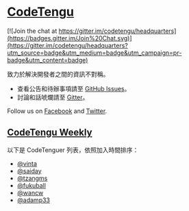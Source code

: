 # [CodeTengu](http://codetengu.com/)

[![Join the chat at https://gitter.im/codetengu/headquarters](https://badges.gitter.im/Join%20Chat.svg)](https://gitter.im/codetengu/headquarters?utm_source=badge&utm_medium=badge&utm_campaign=pr-badge&utm_content=badge)

致力於解決開發者之間的資訊不對稱。

* 查看公告和待辦事項請至 [GitHub Issues](https://github.com/codetengu/headquarters/issues)。
* 討論和話唬爛請至 [Gitter](https://gitter.im/codetengu/headquarters)。

Follow us on [Facebook](https://www.facebook.com/codetengu) and [Twitter](https://twitter.com/codetengu).

## [CodeTengu Weekly](http://weekly.codetengu.com/)

以下是 CodeTenguer 列表，依照加入時間排序：

* [@vinta](https://github.com/vinta)
* [@saiday](https://github.com/saiday)
* [@tzangms](https://github.com/tzangms)
* [@fukuball](https://github.com/fukuball)
* [@wancw](https://github.com/wancw)
* [@adamp33](https://github.com/adamp33)
